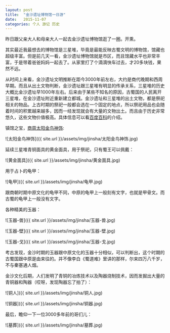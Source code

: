 ```yaml
---
layout: post
title:  "金沙遗址博物馆一日游"
date:   2015-11-07
categories: 个人 游记 历史
---
```


昨日跟父亲大人和母亲大人一起去金沙遗址博物馆逛了一圈。开熏。

其实最近我最想去的博物馆是三星堆，毕竟是最能反映古蜀文明的博物馆，馆藏也超级丰富。但是前几天一看，金沙遗址博物馆就是市区，而且馆藏水平也非常丰富，于是带着爸爸妈妈一起去了。从家里打了个滴滴快车过去，才20多块钱，果然不远。

从时间上来看，金沙遗址文明推断在距今3000年前左右，大约是商代晚期和西周早期。而且从出土文物判断，金沙遗址跟三星堆有明显的传承关系，三星堆的历史大概比金沙遗址早1000年左右。后来由于某些不知名的原因，古蜀国的人民离开三星堆，在金沙遗址附近重新建立都城。金沙遗址和三星堆的出土文物，都是祭祀相关的物品。上古时期的祭祀一般都会选在一个固定的地点，所以祭祀用品也会随着时间的积累越来越多，因而一经发现就会有大量的文物出土。而且由于历史非常悠久，这些文物价值极高。具体信息可以看[百度百科][1]的介绍。

镇馆之宝，[商周太阳金鸟神饰][2]:

![太阳金鸟神饰]({{ site.url }}/assets/img/jinsha/太阳金鸟神饰.jpg)

延续三星堆青铜面具的黄金面具，用于祭祀，只有蜀王可以佩戴：

![黄金面具]({{ site.url }}/assets/img/jinsha/黄金面具.jpg)

用于占卜的龟甲：

![龟甲]({{ site.url }}/assets/img/jinsha/龟甲.jpg)

跟商朝时期中原文化的龟甲不同，中原的龟甲上一般刻有文字，也就是甲骨文。而古蜀的龟甲上一般没有文字。

各种精美的玉器：

![玉器-兽]({{ site.url }}/assets/img/jinsha/玉器-兽.jpg)

![玉器-壁]({{ site.url }}/assets/img/jinsha/玉器-壁.jpg)

![玉器-戈]({{ site.url }}/assets/img/jinsha/玉器-戈.jpg)

考古发现，金沙时期的玉器跟中原文化的玉器十分相似，可以判断出，这个时期的古蜀国跟中原是由来往的。并不像李白《蜀道难》里讲的那样，尔来四万八千岁，不与秦塞通人烟。

金沙文化后期，人们发明了青铜的冶炼技术以及陶器烧制技术，因而发掘出大量的青铜器和陶器（哎呀，发现陶器忘了拍了）：

![铜人]({{ site.url }}/assets/img/jinsha/铜人.jpg)

![铜器]({{ site.url }}/assets/img/jinsha/铜器.jpg)

最后，瞻仰一下一位3000多年前的哥们儿：

![墓葬]({{ site.url }}/assets/img/jinsha/墓葬.jpg)




[1]: http://baike.baidu.com/subview/61236/6579072.htm
[2]: http://baike.baidu.com/view/10012891.htm
